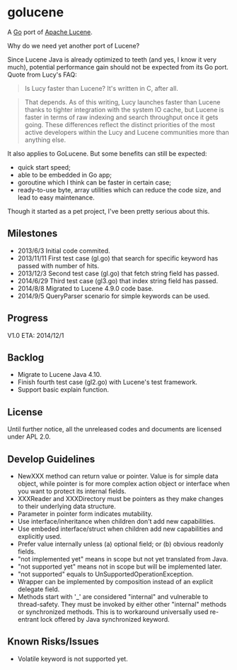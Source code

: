 golucene
========

A [Go](http://golang.org) port of [Apache Lucene](http://lucene.apache.org).

Why do we need yet another port of Lucene?

Since Lucene Java is already optimized to teeth (and yes, I know it very much), potential performance gain should not be expected from its Go port. Quote from Lucy's FAQ:

>Is Lucy faster than Lucene? It's written in C, after all.

>That depends. As of this writing, Lucy launches faster than Lucene thanks to tighter integration with the system IO cache, but Lucene is faster in terms of raw indexing and search throughput once it gets going. These differences reflect the distinct priorities of the most active developers within the Lucy and Lucene communities more than anything else.

It also applies to GoLucene. But some benefits can still be expected:
- quick start speed;
- able to be embedded in Go app;
- goroutine which I think can be faster in certain case;
- ready-to-use byte, array utilities which can reduce the code size, and lead to easy maintenance.

Though it started as a pet project, I've been pretty serious about this.

Milestones
----------
- 2013/6/3    Initial code commited.
- 2013/11/11  First test case (gl.go) that search for specific keyword has passed with number of hits.
- 2013/12/3   Second test case (gl.go) that fetch string field has passed.
- 2014/6/29   Third test case (gl3.go) that index string field has passed.
- 2014/8/8    Migrated to Lucene 4.9.0 code base.
- 2014/9/5    QueryParser scenario for simple keywords can be used.

Progress
--------
V1.0 ETA: 2014/12/1

Backlog
-----
- Migrate to Lucene Java 4.10.
- Finish fourth test case (gl2.go) with Lucene's test framework.
- Support basic explain function.

License
-------
Until further notice, all the unreleased codes and documents are licensed under APL 2.0.

Develop Guidelines
------------------
- NewXXX method can return value or pointer. Value is for simple data object, while pointer is for more complex action object or interface when you want to protect its internal fields.
- XXXReader and XXXDirectory must be pointers as they make changes to their underlying data structure.
- Parameter in pointer form indicates mutability.
- Use interface/inheritance when children don't add new capabilities.
- Use embeded interface/struct when children add new capabilities and explicitly used.
- Prefer value internally unless (a) optional field; or (b) obvious readonly fields.
- "not implemented yet" means in scope but not yet translated from Java.
- "not supported yet" means not in scope but will be implemented later.
- "not supported" equals to UnSupportedOperationException.
- Wrapper can be implemented by composition instead of an explicit delegate field.
- Methods start with '_' are considered "internal" and vulnerable to thread-safety. They must be invoked by either other "internal" methods or synchronized methods. This is to workaround universally used re-entrant lock offered by Java synchronized keyword.

Known Risks/Issues
------------------
- Volatile keyword is not supported yet.
